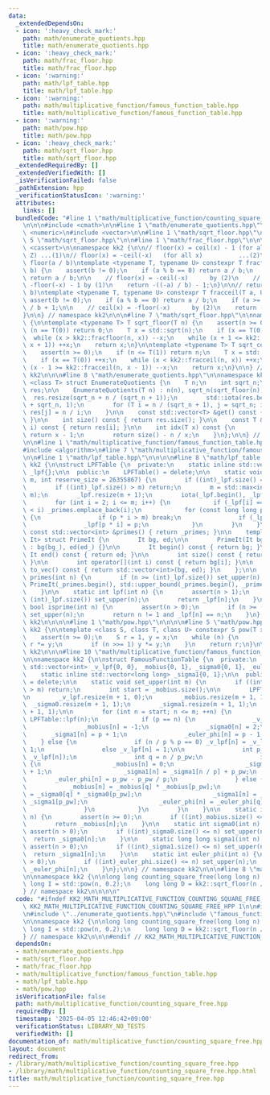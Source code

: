 ```yaml
---
data:
  _extendedDependsOn:
  - icon: ':heavy_check_mark:'
    path: math/enumerate_quotients.hpp
    title: math/enumerate_quotients.hpp
  - icon: ':heavy_check_mark:'
    path: math/frac_floor.hpp
    title: math/frac_floor.hpp
  - icon: ':warning:'
    path: math/lpf_table.hpp
    title: math/lpf_table.hpp
  - icon: ':warning:'
    path: math/multiplicative_function/famous_function_table.hpp
    title: math/multiplicative_function/famous_function_table.hpp
  - icon: ':warning:'
    path: math/pow.hpp
    title: math/pow.hpp
  - icon: ':heavy_check_mark:'
    path: math/sqrt_floor.hpp
    title: math/sqrt_floor.hpp
  _extendedRequiredBy: []
  _extendedVerifiedWith: []
  _isVerificationFailed: false
  _pathExtension: hpp
  _verificationStatusIcon: ':warning:'
  attributes:
    links: []
  bundledCode: "#line 1 \"math/multiplicative_function/counting_square_free.hpp\"\n\
    \n\n\n#include <cmath>\n\n#line 1 \"math/enumerate_quotients.hpp\"\n\n\n\n#include\
    \ <numeric>\n#include <vector>\n\n#line 1 \"math/sqrt_floor.hpp\"\n\n\n\n#line\
    \ 5 \"math/sqrt_floor.hpp\"\n\n#line 1 \"math/frac_floor.hpp\"\n\n\n\n#include\
    \ <cassert>\n\nnamespace kk2 {\n\n// floor(x) = ceil(x) - 1 (for all x not in\
    \ Z) ...(1)\n// floor(x) = -ceil(-x)   (for all x)          ...(2)\n\n// return\
    \ floor(a / b)\ntemplate <typename T, typename U> constexpr T fracfloor(T a, U\
    \ b) {\n    assert(b != 0);\n    if (a % b == 0) return a / b;\n    if (a >= 0)\
    \ return a / b;\n\n    // floor(x) = -ceil(-x)      by (2)\n    //          =\
    \ -floor(-x) - 1 by (1)\n    return -((-a) / b) - 1;\n}\n\n// return ceil(a /\
    \ b)\ntemplate <typename T, typename U> constexpr T fracceil(T a, U b) {\n   \
    \ assert(b != 0);\n    if (a % b == 0) return a / b;\n    if (a >= 0) return a\
    \ / b + 1;\n\n    // ceil(x) = -floor(-x)      by (2)\n    return -((-a) / b);\n\
    }\n\n} // namespace kk2\n\n\n#line 7 \"math/sqrt_floor.hpp\"\n\nnamespace kk2\
    \ {\n\ntemplate <typename T> T sqrt_floor(T n) {\n    assert(n >= 0);\n    if\
    \ (n == T(0)) return 0;\n    T x = std::sqrt(n);\n    if (x == T(0)) ++x;\n  \
    \  while (x > kk2::fracfloor(n, x)) --x;\n    while (x + 1 <= kk2::fracfloor(n,\
    \ x + 1)) ++x;\n    return x;\n}\n\ntemplate <typename T> T sqrt_ceil(T n) {\n\
    \    assert(n >= 0);\n    if (n <= T(1)) return n;\n    T x = std::sqrt(n);\n\
    \    if (x == T(0)) ++x;\n    while (x < kk2::fracceil(n, x)) ++x;\n    while\
    \ (x - 1 >= kk2::fracceil(n, x - 1)) --x;\n    return x;\n}\n\n} // namespace\
    \ kk2\n\n\n#line 8 \"math/enumerate_quotients.hpp\"\n\nnamespace kk2 {\n\ntemplate\
    \ <class T> struct EnumerateQuotients {\n    T n;\n    int sqrt_n;\n    std::vector<T>\
    \ res;\n\n    EnumerateQuotients(T n) : n(n), sqrt_n(sqrt_floor(n)) {\n      \
    \  res.resize(sqrt_n + n / (sqrt_n + 1));\n        std::iota(res.begin(), res.begin()\
    \ + sqrt_n, 1);\n        for (T i = n / (sqrt_n + 1), j = sqrt_n; i; --i, ++j)\
    \ res[j] = n / i;\n    }\n\n    const std::vector<T> &get() const { return res;\
    \ }\n\n    int size() const { return res.size(); }\n\n    const T &operator[](int\
    \ i) const { return res[i]; }\n\n    int idx(T x) const {\n        if (x <= sqrt_n)\
    \ return x - 1;\n        return size() - n / x;\n    }\n};\n\n} // namespace kk2\n\
    \n\n#line 1 \"math/multiplicative_function/famous_function_table.hpp\"\n\n\n\n\
    #include <algorithm>\n#line 7 \"math/multiplicative_function/famous_function_table.hpp\"\
    \n\n#line 1 \"math/lpf_table.hpp\"\n\n\n\n#line 8 \"math/lpf_table.hpp\"\n\nnamespace\
    \ kk2 {\n\nstruct LPFTable {\n  private:\n    static inline std::vector<int> _primes{2},\
    \ _lpf{};\n\n  public:\n    LPFTable() = delete;\n\n    static void set_upper(int\
    \ m, int reserve_size = 26355867) {\n        if ((int)_lpf.size() == 0) _primes.reserve(reserve_size);\n\
    \        if ((int)_lpf.size() > m) return;\n        m = std::max<int>(2 * _lpf.size(),\
    \ m);\n        _lpf.resize(m + 1);\n        iota(_lpf.begin(), _lpf.end(), 0);\n\
    \        for (int i = 2; i <= m; i++) {\n            if (_lpf[i] == i and _primes.back()\
    \ < i) _primes.emplace_back(i);\n            for (const long long p : _primes)\
    \ {\n                if (p * i > m) break;\n                if (_lpf[i] < p) break;\n\
    \                _lpf[p * i] = p;\n            }\n        }\n    }\n\n    static\
    \ const std::vector<int> &primes() { return _primes; }\n\n    template <typename\
    \ It> struct PrimeIt {\n        It bg, ed;\n\n        PrimeIt(It bg_, It ed_)\
    \ : bg(bg_), ed(ed_) {}\n\n        It begin() const { return bg; }\n\n       \
    \ It end() const { return ed; }\n\n        int size() const { return ed - bg;\
    \ }\n\n        int operator[](int i) const { return bg[i]; }\n\n        std::vector<int>\
    \ to_vec() const { return std::vector<int>(bg, ed); }\n    };\n\n    static auto\
    \ primes(int n) {\n        if (n >= (int)_lpf.size()) set_upper(n);\n        return\
    \ PrimeIt(_primes.begin(), std::upper_bound(_primes.begin(), _primes.end(), n));\n\
    \    }\n\n    static int lpf(int n) {\n        assert(n > 1);\n        if (n >=\
    \ (int)_lpf.size()) set_upper(n);\n        return _lpf[n];\n    }\n\n    static\
    \ bool isprime(int n) {\n        assert(n > 0);\n        if (n >= (int)_lpf.size())\
    \ set_upper(n);\n        return n != 1 and _lpf[n] == n;\n    }\n};\n\n} // namespace\
    \ kk2\n\n\n\n#line 1 \"math/pow.hpp\"\n\n\n\n#line 5 \"math/pow.hpp\"\n\nnamespace\
    \ kk2 {\n\ntemplate <class S, class T, class U> constexpr S pow(T x, U n) {\n\
    \    assert(n >= 0);\n    S r = 1, y = x;\n    while (n) {\n        if (n & 1)\
    \ r *= y;\n        if (n >>= 1) y *= y;\n    }\n    return r;\n}\n\n} // namespace\
    \ kk2\n\n\n#line 10 \"math/multiplicative_function/famous_function_table.hpp\"\
    \n\nnamespace kk2 {\n\nstruct FamousFunctionTable {\n  private:\n    static inline\
    \ std::vector<int> _v_lpf{0, 0}, _mobius{0, 1}, _sigma0{0, 1}, _euler_phi{0, 1};\n\
    \    static inline std::vector<long long> _sigma1{0, 1};\n\n  public:\n    FamousFunctionTable()\
    \ = delete;\n\n    static void set_upper(int m) {\n        if ((int)_mobius.size()\
    \ > m) return;\n        int start = _mobius.size();\n\n        LPFTable::set_upper(m);\n\
    \n        _v_lpf.resize(m + 1, 0);\n        _mobius.resize(m + 1, 1);\n      \
    \  _sigma0.resize(m + 1, 1);\n        _sigma1.resize(m + 1, 1);\n        _euler_phi.resize(m\
    \ + 1, 1);\n\n        for (int n = start; n <= m; ++n) {\n            int p =\
    \ LPFTable::lpf(n);\n            if (p == n) {\n                _v_lpf[n] = 1;\n\
    \                _mobius[n] = -1;\n                _sigma0[n] = 2;\n         \
    \       _sigma1[n] = p + 1;\n                _euler_phi[n] = p - 1;\n        \
    \    } else {\n                if (n / p % p == 0) _v_lpf[n] = _v_lpf[n / p] +\
    \ 1;\n                else _v_lpf[n] = 1;\n\n                int p_pw = pow<int>(p,\
    \ _v_lpf[n]);\n                int q = n / p_pw;\n                if (q == 1)\
    \ {\n                    _mobius[n] = 0;\n                    _sigma0[n] = _v_lpf[n]\
    \ + 1;\n                    _sigma1[n] = _sigma1[n / p] + p_pw;\n            \
    \        _euler_phi[n] = p_pw - p_pw / p;\n                } else {\n        \
    \            _mobius[n] = _mobius[q] * _mobius[p_pw];\n                    _sigma0[n]\
    \ = _sigma0[q] * _sigma0[p_pw];\n                    _sigma1[n] = _sigma1[q] *\
    \ _sigma1[p_pw];\n                    _euler_phi[n] = _euler_phi[q] * _euler_phi[p_pw];\n\
    \                }\n            }\n        }\n    }\n\n    static int mobius(int\
    \ n) {\n        assert(n >= 0);\n        if ((int)_mobius.size() <= n) set_upper(n);\n\
    \        return _mobius[n];\n    }\n\n    static int sigma0(int n) {\n       \
    \ assert(n > 0);\n        if ((int)_sigma0.size() <= n) set_upper(n);\n      \
    \  return _sigma0[n];\n    }\n\n    static long long sigma1(int n) {\n       \
    \ assert(n > 0);\n        if ((int)_sigma1.size() <= n) set_upper(n);\n      \
    \  return _sigma1[n];\n    }\n\n    static int euler_phi(int n) {\n        assert(n\
    \ > 0);\n        if ((int)_euler_phi.size() <= n) set_upper(n);\n        return\
    \ _euler_phi[n];\n    }\n};\n\n} // namespace kk2\n\n\n#line 8 \"math/multiplicative_function/counting_square_free.hpp\"\
    \n\nnamespace kk2 {\n\nlong long counting_square_free(long long n) {\n    long\
    \ long I = std::pow(n, 0.2);\n    long long D = kk2::sqrt_floor(n / I);\n}\n\n\
    } // namespace kk2\n\n\n\n"
  code: "#ifndef KK2_MATH_MULTIPLICATIVE_FUNCTION_COUNTING_SQUARE_FREE_HPP\n#define\
    \ KK2_MATH_MULTIPLICATIVE_FUNCTION_COUNTING_SQUARE_FREE_HPP 1\n\n#include <cmath>\n\
    \n#include \"../enumerate_quotients.hpp\"\n#include \"famous_function_table.hpp\"\
    \n\nnamespace kk2 {\n\nlong long counting_square_free(long long n) {\n    long\
    \ long I = std::pow(n, 0.2);\n    long long D = kk2::sqrt_floor(n / I);\n}\n\n\
    } // namespace kk2\n\n\n#endif // KK2_MATH_MULTIPLICATIVE_FUNCTION_COUNTING_SQUARE_FREE_HPP\n"
  dependsOn:
  - math/enumerate_quotients.hpp
  - math/sqrt_floor.hpp
  - math/frac_floor.hpp
  - math/multiplicative_function/famous_function_table.hpp
  - math/lpf_table.hpp
  - math/pow.hpp
  isVerificationFile: false
  path: math/multiplicative_function/counting_square_free.hpp
  requiredBy: []
  timestamp: '2025-04-05 12:46:42+09:00'
  verificationStatus: LIBRARY_NO_TESTS
  verifiedWith: []
documentation_of: math/multiplicative_function/counting_square_free.hpp
layout: document
redirect_from:
- /library/math/multiplicative_function/counting_square_free.hpp
- /library/math/multiplicative_function/counting_square_free.hpp.html
title: math/multiplicative_function/counting_square_free.hpp
---
```

